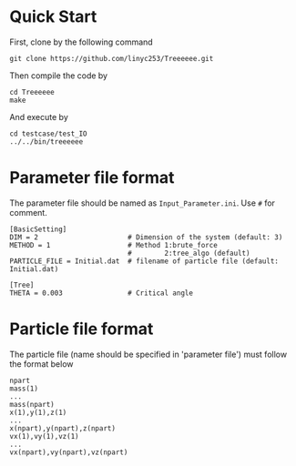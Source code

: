 # Quick Start
First, clone by the following command
```
git clone https://github.com/linyc253/Treeeeee.git
```
Then compile the code by
```
cd Treeeeee
make
```
And execute by
```
cd testcase/test_IO
../../bin/treeeeee
```
# Parameter file format
The parameter file should be named as `Input_Parameter.ini`. Use `#` for comment.
```
[BasicSetting]
DIM = 2                      # Dimension of the system (default: 3)
METHOD = 1                   # Method 1:brute_force 
                             #        2:tree_algo (default)
PARTICLE_FILE = Initial.dat  # filename of particle file (default: Initial.dat)

[Tree]
THETA = 0.003                # Critical angle
```
# Particle file format
The particle file (name should be specified in 'parameter file') must follow the format below
```
npart
mass(1)
...
mass(npart)
x(1),y(1),z(1)
...
x(npart),y(npart),z(npart)
vx(1),vy(1),vz(1)
...
vx(npart),vy(npart),vz(npart)
```